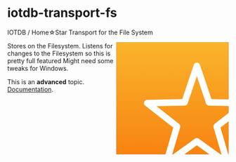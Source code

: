 # iotdb-transport-fs
IOTDB / Home☆Star Transport for the File System

<img src="https://raw.githubusercontent.com/dpjanes/iotdb-homestar/master/docs/HomeStar.png" align="right" />

Stores on the Filesystem. Listens for changes to the Filesystem so this is pretty full featured Might need some tweaks for Windows.

This is an **advanced** topic. 
[Documentation](https://homestar.io/about/transporters).
